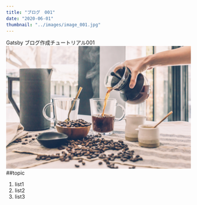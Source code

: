 ```yaml
---
title: "ブログ　001"
date: "2020-06-01"
thumbnail: "../images/image_001.jpg"
---
```


Gatsby ブログ作成チュートリアル001
![Sample](../images/image_002.jpg)
##topic

1. list1
2. list2
3. list3